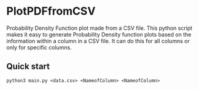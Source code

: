# PlotPDFfromCSV
Probability Density Function plot made from a CSV file. 
This python script makes it easy to generate Probability Density function plots based on the information within a column in a CSV file. 
It can do this for all columns or only for specific columns. 

## Quick start
```
python3 main.py <data.csv> <NameofColumn> <NameofColumn>
```


